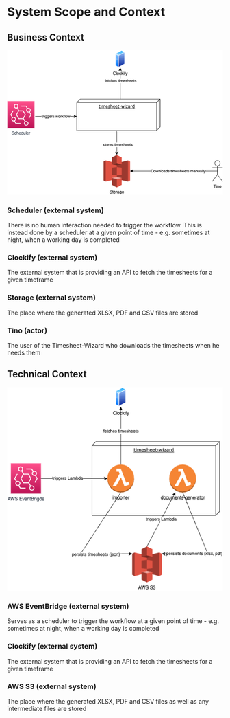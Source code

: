 # System Scope and Context

## Business Context

![Business context](assets/context-business.drawio.png "Business context")

### Scheduler (external system)

There is no human interaction needed to trigger the workflow. This is instead done by a scheduler at a given point of
time - e.g. sometimes at night, when a working day is completed

### Clockify (external system)

The external system that is providing an API to fetch the timesheets for a given timeframe

### Storage (external system)

The place where the generated XLSX, PDF and CSV files are stored

### Tino (actor)

The user of the Timesheet-Wizard who downloads the timesheets when he needs them

## Technical Context

![Technical context](assets/context-technical.drawio.png "Technical context")

### AWS EventBridge  (external system)

Serves as a scheduler to trigger the workflow at a given point of
time - e.g. sometimes at night, when a working day is completed

### Clockify (external system)

The external system that is providing an API to fetch the timesheets for a given timeframe

### AWS S3 (external system)

The place where the generated XLSX, PDF and CSV files as well as any intermediate files are stored
